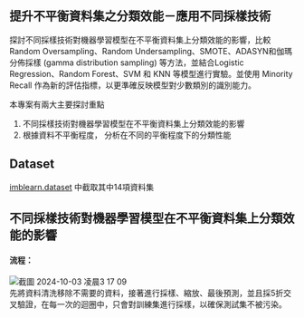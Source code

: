 ## 提升不平衡資料集之分類效能－應用不同採樣技術
探討不同採樣技術對機器學習模型在不平衡資料集上分類效能的影響，比較Random Oversampling、Random Undersampling、SMOTE、ADASYN和伽瑪分佈採樣 (gamma distribution sampling) 等方法，並結合Logistic Regression、Random Forest、SVM 和 KNN 等模型進行實驗。並使用 Minority Recall 作為新的評估指標，以更準確反映模型對少數類別的識別能力。

本專案有兩大主要探討重點
1. 不同採樣技術對機器學習模型在不平衡資料集上分類效能的影響
2. 根據資料不平衡程度， 分析在不同的平衡程度下的分類性能

Dataset
---
[imblearn.dataset](https://imbalanced-learn.org/stable/datasets/index.html) 中截取其中14項資料集

不同採樣技術對機器學習模型在不平衡資料集上分類效能的影響
---
#### 流程：
![截圖 2024-10-03 凌晨3 17 09](https://github.com/user-attachments/assets/2d4a5f46-9f35-4075-ae8a-1bbba52bd5b1) <br>
先將資料清洗移除不需要的資料，接著進行採樣、縮放、最後預測，並且採5折交叉驗證，在每一次的迴圈中，只會對訓練集進行採樣，以確保測試集不被污染。

